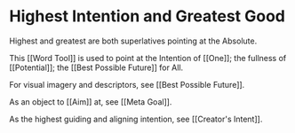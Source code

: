 # Highest Intention and Greatest Good
Highest and greatest are both superlatives pointing at the Absolute. 

This [[Word Tool]] is used to point at the Intention of [[One]]; the fullness of [[Potential]]; the [[Best Possible Future]] for All. 

For visual imagery and descriptors, see [[Best Possible Future]]. 

As an object to [[Aim]] at, see [[Meta Goal]]. 

As the highest guiding and aligning intention, see [[Creator's Intent]]. 
